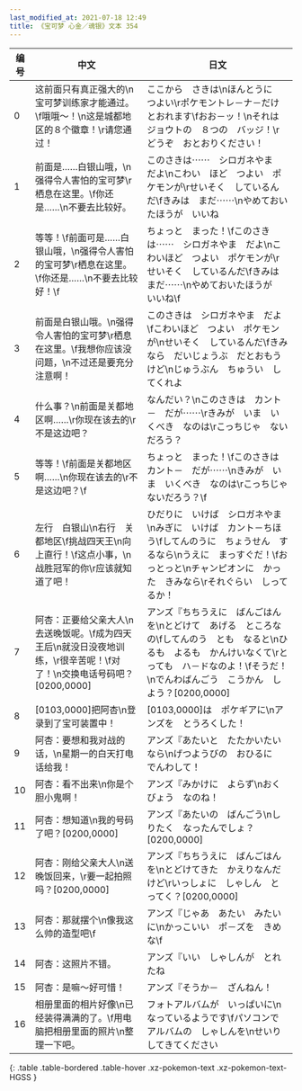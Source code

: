 ```yaml
---
last_modified_at: 2021-07-18 12:49
title: 《宝可梦 心金／魂银》文本 354
---
```

| 编号 | 中文 | 日文 |
| ---- | ---- | ---- |
| 0 | 这前面只有真正强大的\n宝可梦训练家才能通过。\f哦哦～！\n这是城都地区的８个徽章！\r请您通过！ | ここから　さきは\nほんとうに　つよい\rポケモントレ－ナ－だけ　とおれます\fおお－ッ！\nそれは　ジョウトの　８つの　バッジ！\rどうぞ　おとおりください！ |
| 1 | 前面是……白银山哦，\n强得令人害怕的宝可梦\r栖息在这里。\f你还是……\n不要去比较好。 | このさきは⋯⋯　シロガネやま　だよ\nこわい　ほど　つよい　ポケモンが\rせいそく　しているんだ\fきみは　まだ⋯⋯\nやめておいたほうが　いいね |
| 2 | 等等！\f前面可是……白银山哦，\n强得令人害怕的宝可梦\r栖息在这里。\f你还是……\n不要去比较好！\f | ちょっと　まった！\fこのさきは⋯⋯　シロガネやま　だよ\nこわいほど　つよい　ポケモンが\rせいそく　しているんだ\fきみは　まだ⋯⋯\nやめておいたほうが　いいね\f |
| 3 | 前面是白银山哦。\n强得令人害怕的宝可梦\r栖息在这里。\f我想你应该没问题，\n不过还是要充分注意啊！ | このさきは　シロガネやま　だよ\fこわいほど　つよい　ポケモンが\nせいそく　しているんだ\fきみなら　だいじょうぶ　だとおもうけど\nじゅうぶん　ちゅうい　してくれよ |
| 4 | 什么事？\n前面是关都地区啊……\r你现在该去的\r不是这边吧？ | なんだい？\nこのさきは　カント－　だが⋯⋯\rきみが　いま　いくべき　なのは\rこっちじゃ　ないだろう？ |
| 5 | 等等！\f前面是关都地区啊……\n你现在该去的\r不是这边吧？\f | ちょっと　まった！\fこのさきは　カント－　だが⋯⋯\nきみが　いま　いくべき　なのは\rこっちじゃ　ないだろう？\f |
| 6 | 左行　白银山\n右行　关都地区\f挑战四天王\n向上直行！\f这点小事，\n战胜冠军的你\r应该就知道了吧！ | ひだりに　いけば　シロガネやま\nみぎに　いけば　カント－ちほう\fしてんのうに　ちょうせん　するなら\nうえに　まっすぐだ！\fおっとっと\nチャンピオンに　かった　きみなら\rそれぐらい　しってるか！ |
| 7 | 阿杏：正要给父亲大人\n去送晚饭呢。\f成为四天王后\n就没日没夜地训练，\r很辛苦呢！\f对了！\n交换电话号码吧？[0200,0000] | アンズ『ちちうえに　ばんごはんを\nとどけて　あげる　ところなの\fしてんのう　とも　なると\nひるも　よるも　かんけいなくて\rとっても　ハ－ドなのよ！\fそうだ！\nでんわばんごう　こうかん　しよう？[0200,0000] |
| 8 | [0103,0000]把阿杏\n登录到了宝可装置中！ | [0103,0000]は　ポケギアに\nアンズを　とうろくした！ |
| 9 | 阿杏：要想和我对战的话，\n星期一的白天打电话给我！ | アンズ『あたいと　たたかいたいなら\nげつようびの　おひるに　でんわして！ |
| 10 | 阿杏：看不出来\n你是个胆小鬼啊！ | アンズ『みかけに　よらず\nおくびょう　なのね！ |
| 11 | 阿杏：想知道\n我的号码了吧？[0200,0000] | アンズ『あたいの　ばんごう\nしりたく　なったんでしょ？[0200,0000] |
| 12 | 阿杏：刚给父亲大人\n送晚饭回来，\r要一起拍照吗？[0200,0000] | アンズ『ちちうえに　ばんごはんを\nとどけてきた　かえりなんだけど\rいっしょに　しゃしん　とってく？[0200,0000] |
| 13 | 阿杏：那就摆个\n像我这么帅的造型吧\f | アンズ『じゃあ　あたい　みたいに\nかっこいい　ポ－ズを　きめな\f |
| 14 | 阿杏：这照片不错。 | アンズ『いい　しゃしんが　とれたね |
| 15 | 阿杏：是嘛～好可惜！ | アンズ『そうか－　ざんねん！ |
| 16 | 相册里面的相片好像\n已经装得满满的了。\f用电脑把相册里面的照片\n整理一下吧。 | フォトアルバムが　いっぱいに\nなっているようです\fパソコンで　アルバムの　しゃしんを\nせいり　してきてください |
{: .table .table-bordered .table-hover .xz-pokemon-text .xz-pokemon-text-HGSS }